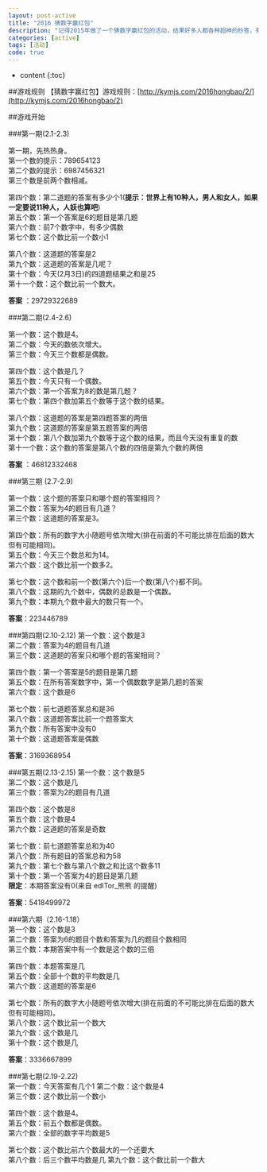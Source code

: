 ```yaml
---
layout: post-active
title: "2016 猜数字赢红包"
description: "记得2015年做了一个猜数字赢红包的活动，结果好多人都各种超神的秒答，有一次还找出了题目的一个 BUG 。就是每三天一轮，根据每天的提示猜出数字是什么，然后最快的三个人就有现金红包拿，然后一下子好多人都参与进来了。这么好的一个活动，今年当然要继续。    "
categories: [active]
tags: [活动]
code: true
---
```

* content
{:toc}

##游戏规则
【猜数字赢红包】游戏规则：[http://kymjs.com/2016hongbao/2/](http://kymjs.com/2016hongbao/2) 

##游戏开始  

###第一期(2.1-2.3)  

第一期，先热热身。  
第一个数的提示：789654123  
第二个数的提示：6987456321  
第三个数是前两个数相减。  

第四个数：第二道题的答案有多少个1(**提示：世界上有10种人，男人和女人，如果一定要说11种人，人妖也算吧**)    
第五个数：第一个答案是6的题目是第几题  
第六个数：前7个数字中，有多少偶数  
第七个数：这个数比前一个数小1  

第八个数：这道题的答案是2  
第九个数：这道题的答案是几呢？  
第十个数：今天(2月3日)的四道题结果之和是25  
第十一个数：这个数比前一个数大。   

**答案** ：29729322689

###第二期(2.4-2.6)  

第一个数：这个数是4。  
第二个数：今天的数依次增大。  
第三个数：今天三个数都是偶数。  

第四个数：这个数是几？   
第五个数：今天只有一个偶数。  
第六个数：第一个答案为8的数是第几题？  
第七个数：第四个数加第五个数等于这个数的结果。  

第八个数：这道题的答案是第四题答案的两倍  
第九个数：这道题的答案是第五题答案的两倍    
第十个数：第八个数加第九个数等于这个数的结果，而且今天没有重复的数  
第十一个数：这个数的答案是第八个数的四倍是第九个数的两倍    

**答案** ：46812332468

###第三期 (2.7-2.9) 

第一个数：这个题的答案只和哪个题的答案相同？  
第二个数：答案为4的题目有几道？  
第三个数：这道题的答案是3。  

第四个数：所有的数字大小随题号依次增大(排在前面的不可能比排在后面的数大但有可能相同)。  
第五个数：今天三个数总和为14。  
第六个数：这个数比前一个数多2。   

第七个数：这个数和前一个数(第六个)后一个数(第八个)都不同。  
第八个数：这期的九个数中，偶数的总数是一个偶数。    
第九个数：本期九个数中最大的数只有一个。   

**答案**：223446789

###第四期(2.10-2.12)
第一个数：这个数是3  
第二个数：答案为4的题目有几道  
第三个数：这道题的答案只和哪个题的答案相同？  

第四个数：第一个答案是5的题目是第几题  
第五个数：在所有答案数字中，第一个偶数数字是第几题的答案  
第六个数：这个数是6  

第七个数：前七道题答案总和是36  
第八个数：这道题答案比前一个题答案大  
第九个数：所有答案中没有0  
第十个数：这道题答案是偶数   

**答案**：3169368954  

###第五期(2.13-2.15)
第一个数：这个数是5   
第二个数：这个数是几    
第三个数：答案为2的题目有几道  

第四个数：这个数是8  
第五个数：这个数是4  
第六个数：这道题的答案是奇数  

第七个数：前七道题答案总和为40   
第八个数：所有题目的答案总和为58   
第九个数：第七个数与第八个数之和比这个数多11  
第十个数：第一个答案为4的题目是第几题    
**限定**：本期答案没有0(来自 edITor_熊熊 的提醒)    

**答案**：5418499972   

###第六期（2.16-1.18）  
第一个数：这个数是3  
第二个数：答案为6的题目个数和答案为几的题目个数相同   
第三个数：本期答案中有一个数是这个数的三倍     

第四个数：本题答案是几  
第五个数：全部十个数的平均数是几  
第六个数：这道题的答案是6   

第七个数：所有的数字大小随题号依次增大(排在前面的不可能比排在后面的数大但有可能相同)。    
第八个数：这个数比前一个数大   
第九个数：这个数是几    
第十个数：这个数是几   

**答案**：3336667899  

###第七期(2.19-2.22)  
第一个数：今天答案有几个1 
第二个数：这个数是4  
第三个数：这个数比前一个数小  

第四个数：这个数是4。  
第五个数：前五个数都是偶数。  
第六个数：全部的数字平均数是5

第七个数：这个数比前六个数最大的一个还要大  
第八个数：后三个数平均数是几
第九个数：这个数比前一个数大  

